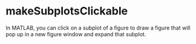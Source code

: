 # makeSubplotsClickable
In MATLAB, you can click on a subplot of a figure to draw a figure that will pop up in a new figure window and expand that subplot.
